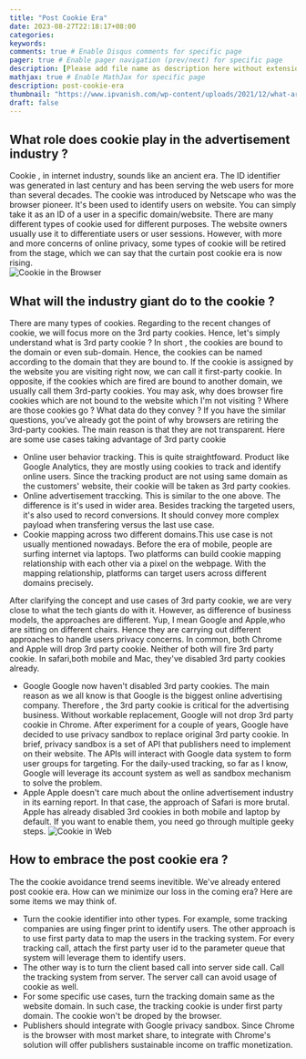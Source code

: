 ```yaml
---
title: "Post Cookie Era"
date: 2023-08-27T22:18:17+08:00
categories:
keywords:
comments: true # Enable Disqus comments for specific page
pager: true # Enable pager navigation (prev/next) for specific page
description: [Please add file name as description here without extension]
mathjax: true # Enable MathJax for specific page
description: post-cookie-era
thumbnail: "https://www.ipvanish.com/wp-content/uploads/2021/12/what-are-internet-cookies_IPV-blog.png"
draft: false
---
```

## What role does cookie play in the advertisement industry ?
Cookie , in internet industry, sounds like an ancient era. The ID identifier was generated in last century and has been serving the web users for more than several decades. The cookie was introduced by Netscape who was the browser pioneer. It's been used to identify users on website. You can simply take it as an ID of a user in a specific domain/website. There are many different types of cookie used for different purposes. The website owners usually use it to differentiate users or user
sessions. 
However, with more and more concerns of online privacy, some types of cookie will be retired from the stage, which we can say that the curtain post cookie era is now rising.  
![Cookie in the Browser](cookie-browser.webp)
## What will the industry giant do to the cookie ? 
There are many types of cookies. Regarding to the recent changes of cookie, we will focus more on the 3rd party cookies. Hence, let's simply understand what is 3rd party cookie ? In short , the cookies are bound to the domain or even sub-domain. Hence, the cookies can be named according to the domain that they are bound to. If the cookie is assigned by the website you are visiting right now, we can call it first-party cookie. In opposite, if the cookies which are fired are bound to
another domain, we usually call them 3rd-party cookies. You may ask, why does browser fire cookies which are not bound to the website which I'm not visiting ? Where are those cookies go ? What data do they convey ? If you have the similar questions, you've already got the point of why browsers are retiring the 3rd-party cookies. The main reason is that they are not transparent. Here are some use cases taking advantage of 3rd party cookie
* Online user behavior tracking. This is quite straightfoward. Product like Google Analytics, they are mostly using cookies to track and identify online users. Since the tracking product are not using same domain as the customers' website, their cookie will be taken as 3rd party cookies.
* Online advertisement traccking. This is similar to the one above. The difference is it's used in wider area. Besides tracking the targeted users, it's also used to record conversions. It should convey more complex payload when transfering versus the last use case. 
* Cookie mapping across two different domains.This use case is not usually mentioned nowadays. Before the era of mobile, people are surfing internet via laptops. Two platforms can build cookie mapping relationship with each other via a pixel on the webpage. With the mapping relationship, platforms can target users across different domains precisely.

After clarifying the concept and use cases of 3rd party cookie, we are very close to what the tech giants do with it. However, as difference of business models, the approaches are different. Yup, I mean Google and Apple,who are sitting on different chairs. Hence they are carrying out different approaches to handle users privacy concerns.
In common, both Chrome and Apple will drop 3rd party cookie. Neither of both will fire 3rd party cookie. In safari,both mobile and Mac, they've disabled 3rd party cookies already. 
* Google
Google now haven't disabled 3rd party cookies. The main reason as we all know is that Google is the biggest online advertising company. Therefore , the 3rd party cookie is critical for the advertising business. Without workable replacement, Google will not drop 3rd party cookie in Chrome. After experiment for a couple of years, Google have decided to use privacy sandbox to replace original 3rd party cookie. In brief, privacy sandbox is a set of API that publishers need to implement
on their website. The APIs will interact with Google data system to form user groups for targeting. For the daily-used tracking, so far as I know, Google will leverage its account system as well as sandbox mechanism to solve the problem.
* Apple 
Apple doesn't care much about the online advertisement industry in its earning report. In that case, the approach of Safari is more brutal. Apple has already disabled 3rd cookies in both mobile and laptop by default. If you want to enable them, you need go through multiple geeky steps. 
![Cookie in Web](cookie-web.png)
## How to embrace the post cookie era ? 
The the cookie avoidance trend seems inevitible. We've already entered post cookie era. How can we minimize our loss in the coming era? Here are some items we may think of. 
* Turn the cookie identifier into other types. For example, some tracking companies are using finger print to identify users. The other approach is to use first party data to map the users in the tracking system. For every tracking call, attach the first party user id to the parameter queue that system will leverage them to identify users. 
* The other way is to turn the client based call into server side call. Call the tracking system from server. The server call can avoid usage of cookie as well. 
* For some specific use cases, turn the tracking domain same as the website domain. In such case, the tracking cookie is under first party domain. The cookie won't be droped by the browser.
* Publishers should integrate with Google privacy sandbox. Since Chrome is the browser with most market share, to integrate with Chrome's solution will offer publishers sustainable income on traffic monetization. 


